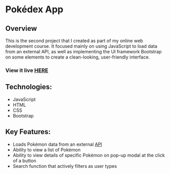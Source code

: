 # Pokédex App

## Overview

This is the second project that I created as part of my online web development course. It focused mainly on using JavaScript to load data from an external API, as well as implementing the UI framework Bootstrap on some elements to create a clean-looking, user-friendly interface.

### View it live [HERE](https://name-javi.github.io/simple-js-app/)

## Technologies:

- JavaScript
- HTML
- CSS
- Bootstrap

## Key Features:

- Loads Pokémon data from an external [API](https://pokeapi.co/) 
- Ability to view a list of Pokémon
- Ability to view details of specific Pokémon on pop-up modal at the click of a button
- Search function that actively filters as user types
